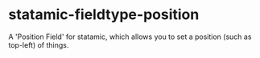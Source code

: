 # statamic-fieldtype-position

A 'Position Field' for statamic, which allows you to set a position (such as top-left) of things.

